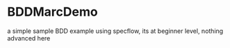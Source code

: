 # BDDMarcDemo

a simple sample BDD example using specflow, its at beginner level, nothing advanced here
